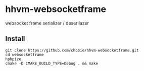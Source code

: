 hhvm-websocketframe
===================

websocket frame serializer / deserilazer

## Install

```
git clone https://github.com/chobie/hhvm-websocketframe.git
cd websocketframe
hphpize
cmake -D CMAKE_BUILD_TYPE=Debug . && make
```
